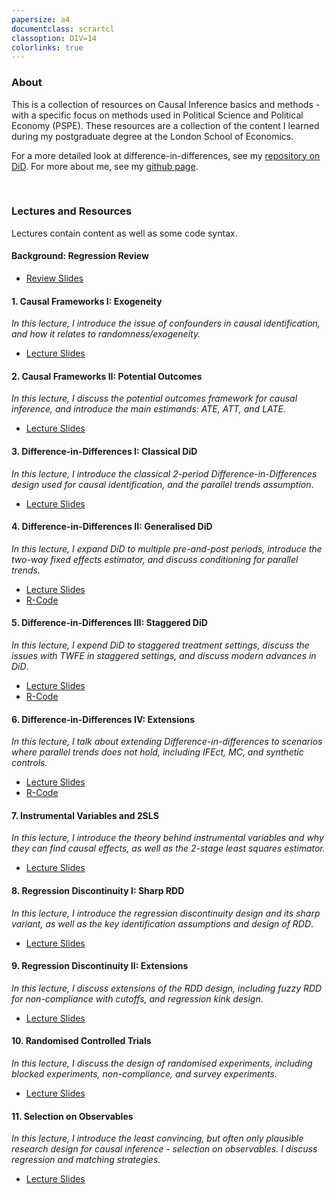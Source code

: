```yaml
---
papersize: a4
documentclass: scrartcl
classoption: DIV=14
colorlinks: true
---
```


<!-- # Introduction to Causal Inference  -->

### About

This is a collection of resources on Causal Inference basics and methods - with a specific focus on methods used in Political Science and Political Economy (PSPE). These resources are a collection of the content I learned during my postgraduate degree at the London School of Economics.

For a more detailed look at difference-in-differences, see my [repository on DiD](https://kevinli03.github.io/did/). For more about me, see my [github page](https://kevinli03.github.io).

 

### Lectures and Resources

Lectures contain content as well as some code syntax.

#### Background: Regression Review

-   [Review Slides](https://kevinli03.github.io/causal/reg.pdf)

#### 1. Causal Frameworks I: Exogeneity

*In this lecture, I introduce the issue of confounders in causal identification, and how it relates to randomness/exogeneity.*

-   [Lecture Slides](https://kevinli03.github.io/causal/frameworks1.pdf)

#### 2. Causal Frameworks II: Potential Outcomes

*In this lecture, I discuss the potential outcomes framework for causal inference, and introduce the main estimands: ATE, ATT, and LATE.*

-   [Lecture Slides](https://kevinli03.github.io/causal/frameworks2.pdf)

#### 3. Difference-in-Differences I: Classical DiD

*In this lecture, I introduce the classical 2-period Difference-in-Differences design used for causal identification, and the parallel trends assumption*.

-   [Lecture Slides](https://kevinli03.github.io/causal/did1.pdf)

#### 4. Difference-in-Differences II: Generalised DiD

*In this lecture, I expand DiD to multiple pre-and-post periods, introduce the two-way fixed effects estimator, and discuss conditioning for parallel trends.*

-   [Lecture Slides](https://kevinli03.github.io/causal/did2.pdf)
-   [R-Code](https://kevinli03.github.io/did/twfe.html#r-setting-up-the-data)

#### 5. Difference-in-Differences III: Staggered DiD

*In this lecture, I expend DiD to staggered treatment settings, discuss the issues with TWFE in staggered settings, and discuss modern advances in DiD*.

-   [Lecture Slides](https://kevinli03.github.io/causal/did3.pdf)
-   [R-Code](https://kevinli03.github.io/did/)

#### 6. Difference-in-Differences IV: Extensions

*In this lecture, I talk about extending Difference-in-differences to scenarios where parallel trends does not hold, including IFEct, MC, and synthetic controls.*

-   [Lecture Slides](https://kevinli03.github.io/causal/did4.pdf)
-   [R-Code](https://kevinli03.github.io/did/)

#### 7. Instrumental Variables and 2SLS

*In this lecture, I introduce the theory behind instrumental variables and why they can find causal effects, as well as the 2-stage least squares estimator.*

-   [Lecture Slides](https://kevinli03.github.io/causal/iv1.pdf)

#### 8. Regression Discontinuity I: Sharp RDD

*In this lecture, I introduce the regression discontinuity design and its sharp variant, as well as the key identification assumptions and design of RDD*.

-   [Lecture Slides](https://kevinli03.github.io/causal/rdd1.pdf)

#### 9. Regression Discontinuity II: Extensions

*In this lecture, I discuss extensions of the RDD design, including fuzzy RDD for non-compliance with cutoffs, and regression kink design.*

-   [Lecture Slides](https://kevinli03.github.io/causal/rdd2.pdf)

#### 10. Randomised Controlled Trials

*In this lecture, I discuss the design of randomised experiments, including blocked experiments, non-compliance, and survey experiments.*

-   [Lecture Slides](https://kevinli03.github.io/causal/rct.pdf)

#### 11. Selection on Observables

*In this lecture, I introduce the least convincing, but often only plausible research design for causal inference - selection on observables. I discuss regression and matching strategies.*

-   [Lecture Slides](https://kevinli03.github.io/causal/soo.pdf)
